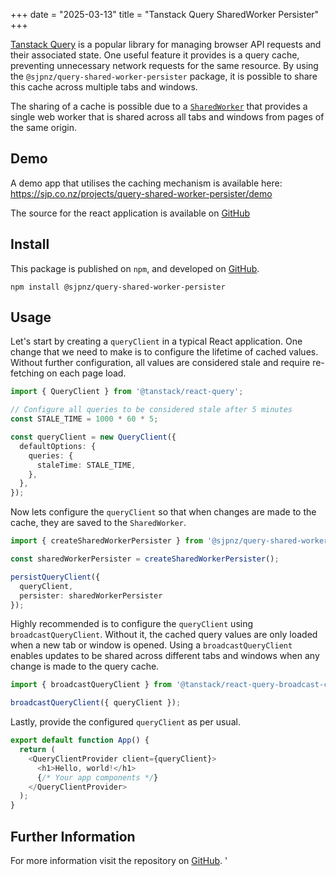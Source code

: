 +++
date = "2025-03-13"
title = "Tanstack Query SharedWorker Persister"
+++

[Tanstack Query](https://tanstack.com/query/latest) is a popular library for managing browser API requests and their associated state.
One useful feature it provides is a query cache, preventing unnecessary network requests for the same resource.
By using the `@sjpnz/query-shared-worker-persister` package, it is possible to share this cache across multiple tabs and windows.

The sharing of a cache is possible due to a [`SharedWorker`](https://developer.mozilla.org/en-US/docs/Web/API/SharedWorker) that provides a single web worker that is shared across all tabs and windows from pages of the same origin.

## Demo

A demo app that utilises the caching mechanism is available here: <https://sjp.co.nz/projects/query-shared-worker-persister/demo>

The source for the react application is available on [GitHub](https://github.com/sjp/query-shared-worker-demo)

## Install

This package is published on `npm`, and developed on [GitHub](https://github.com/sjp/query-shared-worker-persister).

```shell
npm install @sjpnz/query-shared-worker-persister
```

## Usage

Let's start by creating a `queryClient` in a typical React application.
One change that we need to make is to configure the lifetime of cached values.
Without further configuration, all values are considered stale and require re-fetching on each page load.

```typescript
import { QueryClient } from '@tanstack/react-query';

// Configure all queries to be considered stale after 5 minutes
const STALE_TIME = 1000 * 60 * 5;

const queryClient = new QueryClient({
  defaultOptions: {
    queries: {
      staleTime: STALE_TIME,
    },
  },
});
```

Now lets configure the `queryClient` so that when changes are made to the cache, they are saved to the `SharedWorker`.

```typescript
import { createSharedWorkerPersister } from '@sjpnz/query-shared-worker-persister';

const sharedWorkerPersister = createSharedWorkerPersister();

persistQueryClient({ 
  queryClient,
  persister: sharedWorkerPersister 
});
```

Highly recommended is to configure the `queryClient` using `broadcastQueryClient`.
Without it, the cached query values are only loaded when a new tab or window is opened.
Using a `broadcastQueryClient` enables updates to be shared across different tabs and windows when any change is made to the query cache.

```typescript
import { broadcastQueryClient } from '@tanstack/react-query-broadcast-client-experimental';

broadcastQueryClient({ queryClient });
```

Lastly, provide the configured `queryClient` as per usual.

```typescript
export default function App() {
  return (
    <QueryClientProvider client={queryClient}>
      <h1>Hello, world!</h1>
      {/* Your app components */}
    </QueryClientProvider>
  );
}
```

## Further Information

For more information visit the repository on [GitHub](https://github.com/sjp/query-shared-worker-persister).
'